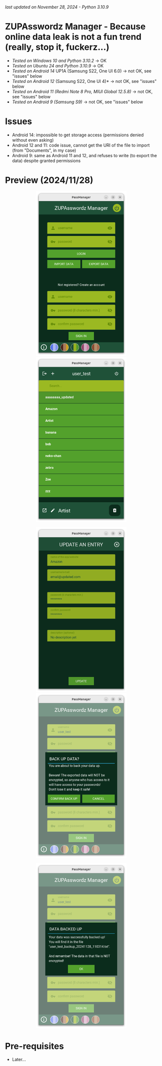 *last updated on November 28, 2024 - Python 3.10.9*

# ZUPAsswordz Manager - Because online data leak is not a fun trend (really, stop it, fuckerz...)
- *Tested on Windows 10 and Python 3.10.2* -> OK
- *Tested on Ubuntu 24 and Python 3.10.9* -> OK
- *Tested on Android 14* UP1A (Samsung S22, One UI 6.0) -> not OK, see "issues" below
- *Tested on Android 12* (Samsung S22, One UI 4)* -> not OK, see "issues" below
- *Tested on Android 11 (Redmi Note 8 Pro, MIUI Global 12.5.8)* -> not OK, see "issues" below
- *Tested on Android 9 (Samsung S9)* -> not OK, see "issues" below

# Issues
- Android 14: impossible to get storage access (permissions denied without even asking)
- Android 12 and 11: code issue, cannot get the URI of the file to import (from "Documents", in my case)
- Android 9: same as Android 11 and 12, and refuses to write (to export the data) despite granted permissions

# Preview (2024/11/28)
<p align="center"><img src="repo_imgs/20241124a.png" alt="" width="300"> <img src="repo_imgs/20241124b.png" alt="" width="300"></p>
<p align="center"><img src="repo_imgs/20241124c.png" alt="" width="300"> <img src="repo_imgs/20241124d.png" alt="" width="300"></p>
<p align="center"><img src="repo_imgs/20241124e.png" alt="" width="300"></p>

# Pre-requisites
- Later...